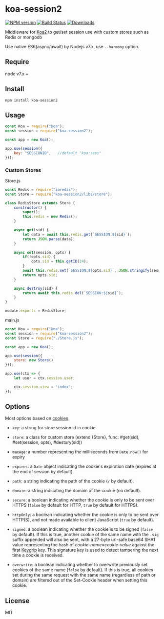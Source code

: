 # koa-session2

[![NPM version][npm-image]][npm-url]
[![Build Status][travis-image]][travis-url]
[![Downloads][downloads-image]][downloads-url]

Middleware for [Koa2](https://github.com/koajs/koa) to get/set session use with custom stores such as Redis or mongodb

Use native ES6(async/await) by Nodejs v7.x, use `--harmony` option.

## Require
node v7.x +

## Install
```
npm install koa-session2
```

## Usage
```js
const Koa = require("koa");
const session = require("koa-session2");

const app = new Koa();

app.use(session({
    key: "SESSIONID",   //default "koa:sess"
}));
```

### Custom Stores

Store.js
```js
const Redis = require("ioredis");
const Store = require("koa-session2/libs/store");

class RedisStore extends Store {
    constructor() {
        super();
        this.redis = new Redis();
    }

    async get(sid) {
        let data = await this.redis.get(`SESSION:${sid}`);
        return JSON.parse(data);
    }

    async set(session, opts) {
        if(!opts.sid) {
            opts.sid = this.getID(24);
        }
        await this.redis.set(`SESSION:${opts.sid}`, JSON.stringify(session));
        return opts.sid;
    }

    async destroy(sid) {
        return await this.redis.del(`SESSION:${sid}`);
    }
}

module.exports = RedisStore;
```
main.js
```js
const Koa = require("koa");
const session = require("koa-session2");
const Store = require("./Store.js");

const app = new Koa();

app.use(session({
    store: new Store()
}));

app.use(ctx => {
    let user = ctx.session.user;

    ctx.session.view = "index";
});
```

## Options

Most options based on [cookies](https://github.com/pillarjs/cookies#cookiesset-name--value---options--)

- `key`: a string for store session id in cookie
- `store`: a class for custom store (extend {Store}, func: #get(sid), #set(session, opts), #destory(sid))

- `maxAge`: a number representing the milliseconds from `Date.now()` for expiry
- `expires`: a `Date` object indicating the cookie's expiration date (expires at the end of session by default).
- `path`: a string indicating the path of the cookie (`/` by default).
- `domain`: a string indicating the domain of the cookie (no default).
- `secure`: a boolean indicating whether the cookie is only to be sent over HTTPS (`false` by default for HTTP, `true` by default for HTTPS).
- `httpOnly`: a boolean indicating whether the cookie is only to be sent over HTTP(S), and not made available to client JavaScript (`true` by default).
- `signed`: a boolean indicating whether the cookie is to be signed (`false` by default). If this is true, another cookie of the same name with the `.sig` suffix appended will also be sent, with a 27-byte url-safe base64 SHA1 value representing the hash of _cookie-name_=_cookie-value_ against the first [Keygrip](https://www.npmjs.com/package/keygrip) key. This signature key is used to detect tampering the next time a cookie is received.
- `overwrite`: a boolean indicating whether to overwrite previously set cookies of the same name (`false` by default). If this is true, all cookies set during the same request with the same name (regardless of path or domain) are filtered out of the Set-Cookie header when setting this cookie.

## License

MIT


[npm-image]: https://img.shields.io/npm/v/koa-session2.svg?style=flat-square
[npm-url]: https://npmjs.org/package/koa-session2
[downloads-image]: http://img.shields.io/npm/dm/koa-session2.svg?style=flat-square
[downloads-url]: https://npmjs.org/package/koa-session2
[travis-image]: https://img.shields.io/travis/Secbone/koa-session2.svg?style=flat-square
[travis-url]: https://travis-ci.org/Secbone/koa-session2
